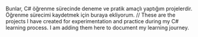 Bunlar, C# öğrenme sürecinde deneme ve pratik amaçlı yaptığım projelerdir. Öğrenme sürecimi kaydetmek için buraya ekliyorum. // These are the projects I have created for experimentation and practice during my C# learning process. I am adding them here to document my learning journey.
